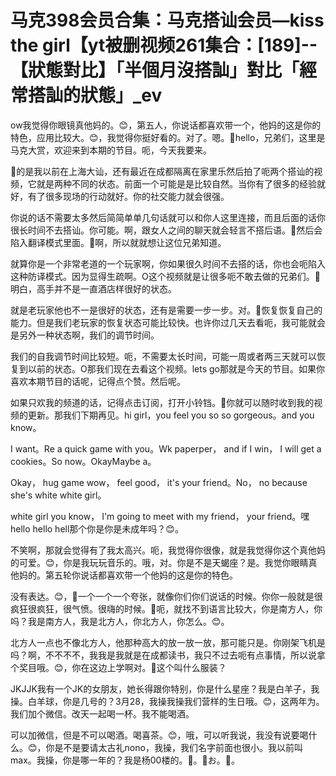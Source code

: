 # 马克398会员合集：马克搭讪会员—kiss the girl【yt被删视频261集合：[189]--【狀態對比】「半個月沒搭訕」對比「經常搭訕的狀態」_ev

ow我觉得你眼镜真他妈的。😊，第五人，你说话都喜欢带一个，他妈的这是你的特色，应用比较大。😊，我觉得你挺好看的。对了。嗯。🎼hello，兄弟们，这里是马克大赏，欢迎来到本期的节目。呃，今天我要来。

🎼的是我以前在上海大讪，还有最近在成都隔离在家里乐然后拍了呃两个搭讪的视频，它就是两种不同的状态。前面一个可能是是比较自然。当你有了很多的经验就好，有了很多现场的行动就好。你的社交能力就会很强。

你说的话不需要太多然后简简单单几句话就可以和你人这里连接，而且后面的话你很长时间不去搭讪。你可能。啊，跟女人之间的聊天就会轻言不搭后语。🎼然后会陷入翻译模式里面。🎼啊，所以就就想让这位兄弟知道。

就算你是一个非常老道的一个玩家啊，你如果很久时间不去搭的话，你也会呃陷入这种防译模式。因为显得生疏啊。O这个视频就是让很多呃不敢去做的兄弟们。🎼明白，高手并不是一直酒店样很好的状态。

就是老玩家他也不一是很好的状态，还有是需要一步一步。对。🎼恢复恢复自己的能力。但是我们老玩家的恢复状态可能比较快。也许你过几天去看呃，我可能就会是另外一种状态啊，我们的调节时间。

我们的自我调节时间比较短。呃，不需要太长时间，可能一周或者两三天就可以恢复到以前的状态。O那我们现在去看这个视频。lets go那就是今天的节目。如果你喜欢本期节目的话呢，记得点个赞。然后呢。

如果只欢我的频道的话，记得点击订阅，打开小铃铛。🎼你就可以随时收到我的视频的更新。那我们下期再见。hi girl，you feel you so so gorgeous。and you know。

 I want。Re a quick game with you。Wk paperper， and if I win， I will get a cookies。So now。OkayMaybe a。

Okay， hug game wow， feel good， it's your friend。No， no because she's white white girl。

 white girl you know， I'm going to meet with my friend， your friend。嘿 hello hello hell那个你是你是未成年吗？😊。

不笑啊，那就会觉得有了我太高兴。呃，我觉得你很像，就是我觉得你这个真他妈的可爱。😊，你是我玩玩音乐的。哦，对。你是不是天蝎座？是。我觉你眼睛真他妈的。第五轮你说话都喜欢带一个他妈的这是你的特色。

没有表达。😊，🎼一个一个一个夸张，就像你们你们说话的时候。你你一般就是很疯狂很疯狂，很气愤。很嗨的时候。🎼呃，就找不到语言比较大，你是南方人，你吗？我是南方人，我是北方人，你北方人，你怎么。😊。

北方人一点也不像北方人，他那种高大的放一放一放，那可能只是。你刚架飞机是吗？啊，不不不不，我我是我就是在成都读书，我只不过去呃有点事情，所以说拿个奖目哦。😊，你在这边上学啊对。🎼这个叫什么服装？

JKJJK我有一个JK的女朋友，她长得跟你特别，你是什么星座？我是白羊子，我操。白羊球，你是几号的？3月28，我操我操我们营样的生日哦。😊，这两年为。我们加个微信。改天一起喝一杯。我不能喝酒。

可以加微信，但是不可以喝酒。喝喜茶。😊，哦，可以听我说，我没有说要喝什么。😊，你是不是要请太古礼nono，我操，我们名字前面也很小。我以前叫max。我操，你是哪一年的？我是杨00楼的。🎼。🎼お。🎼。

